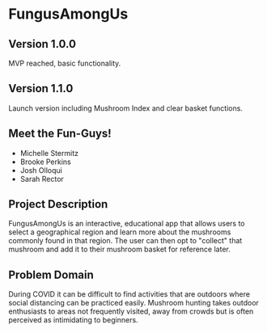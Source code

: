 # FungusAmongUs

## Version 1.0.0
MVP reached, basic functionality.

## Version 1.1.0
Launch version including Mushroom Index and clear basket functions.

## Meet the Fun-Guys!
* Michelle Stermitz
* Brooke Perkins
* Josh Olloqui
* Sarah Rector

## Project Description

FungusAmongUs is an interactive, educational app that allows users to select a geographical region and learn more about the mushrooms commonly found in that region. The user can then opt to "collect" that mushroom and add it to their mushroom basket for reference later.

## Problem Domain

During COVID it can be difficult to find activities that are outdoors where social distancing can be practiced easily. Mushroom hunting takes outdoor enthusiasts to areas not frequently visited, away from crowds but is often perceived as intimidating to beginners. 